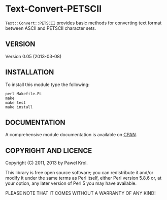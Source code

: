 Text-Convert-PETSCII
====================

`Text::Convert::PETSCII` provides basic methods for converting text format between ASCII and PETSCII character sets.

VERSION
-------

Version 0.05 (2013-03-08)

INSTALLATION
------------

To install this module type the following:

    perl Makefile.PL
    make
    make test
    make install

DOCUMENTATION
-------------

A comprehensive module documentation is available on [CPAN](http://search.cpan.org/~pawelkrol/Text-Convert-PETSCII/PETSCII.pm).

COPYRIGHT AND LICENCE
---------------------

Copyright (C) 2011, 2013 by Pawel Krol.

This library is free open source software; you can redistribute it and/or modify it under the same terms as Perl itself, either Perl version 5.8.6 or, at your option, any later version of Perl 5 you may have available.

PLEASE NOTE THAT IT COMES WITHOUT A WARRANTY OF ANY KIND!

